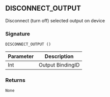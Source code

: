 
## DISCONNECT\_OUTPUT

Disconnect (turn off) selected output on device


### Signature

`DISCONNECT_OUTPUT ()`


| Parameter | Description |
| --- | --- |
| Int | Output BindingID |


### Returns

`None`
